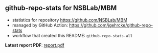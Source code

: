 ## github-repo-stats for NSBLab/MBM

- statistics for repository https://github.com/NSBLab/MBM
- managed by GitHub Action: https://github.com/jgehrcke/github-repo-stats
- workflow that created this README: `github-repo-stats-all`

**Latest report PDF**: [report.pdf](https://github.com/chaosuo/add-ghrs/raw/github-repo-stats/NSBLab/MBM/latest-report/report.pdf)


